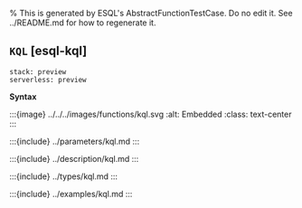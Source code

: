% This is generated by ESQL's AbstractFunctionTestCase. Do no edit it. See ../README.md for how to regenerate it.

## `KQL` [esql-kql]
```{applies_to}
stack: preview
serverless: preview
```

**Syntax**

:::{image} ../../../images/functions/kql.svg
:alt: Embedded
:class: text-center
:::


:::{include} ../parameters/kql.md
:::

:::{include} ../description/kql.md
:::

:::{include} ../types/kql.md
:::

:::{include} ../examples/kql.md
:::
